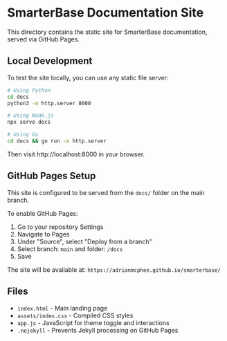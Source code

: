 # SmarterBase Documentation Site

This directory contains the static site for SmarterBase documentation, served via GitHub Pages.

## Local Development

To test the site locally, you can use any static file server:

```bash
# Using Python
cd docs
python3 -m http.server 8000

# Using Node.js
npx serve docs

# Using Go
cd docs && go run -m http.server
```

Then visit http://localhost:8000 in your browser.

## GitHub Pages Setup

This site is configured to be served from the `docs/` folder on the main branch.

To enable GitHub Pages:
1. Go to your repository Settings
2. Navigate to Pages
3. Under "Source", select "Deploy from a branch"
4. Select branch: `main` and folder: `/docs`
5. Save

The site will be available at: `https://adrianmcphee.github.io/smarterbase/`

## Files

- `index.html` - Main landing page
- `assets/index.css` - Compiled CSS styles
- `app.js` - JavaScript for theme toggle and interactions
- `.nojekyll` - Prevents Jekyll processing on GitHub Pages
